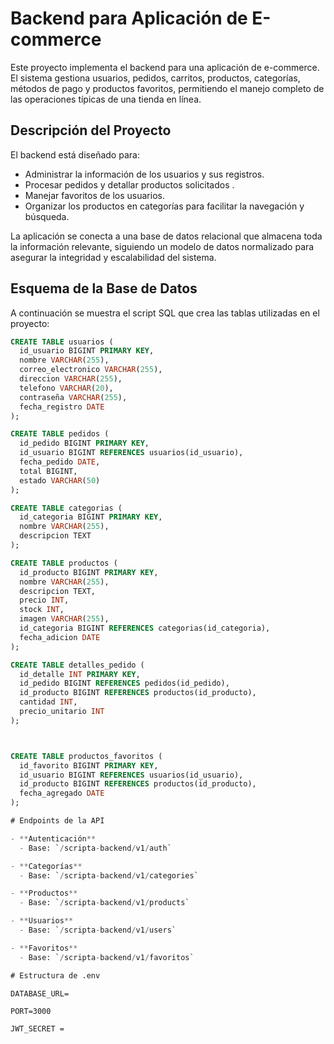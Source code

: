 # Backend para Aplicación de E-commerce

Este proyecto implementa el backend para una aplicación de e-commerce. El sistema gestiona usuarios, pedidos, carritos, productos, categorías, métodos de pago y productos favoritos, permitiendo el manejo completo de las operaciones típicas de una tienda en línea.

## Descripción del Proyecto

El backend está diseñado para:
- Administrar la información de los usuarios y sus registros.
- Procesar pedidos y detallar productos solicitados .
- Manejar favoritos de los usuarios.
- Organizar los productos en categorías para facilitar la navegación y búsqueda.

La aplicación se conecta a una base de datos relacional que almacena toda la información relevante, siguiendo un modelo de datos normalizado para asegurar la integridad y escalabilidad del sistema.

## Esquema de la Base de Datos

A continuación se muestra el script SQL que crea las tablas utilizadas en el proyecto:

```sql
CREATE TABLE usuarios (
  id_usuario BIGINT PRIMARY KEY,
  nombre VARCHAR(255),
  correo_electronico VARCHAR(255),
  direccion VARCHAR(255),
  telefono VARCHAR(20),
  contraseña VARCHAR(255),
  fecha_registro DATE
);

CREATE TABLE pedidos (
  id_pedido BIGINT PRIMARY KEY,
  id_usuario BIGINT REFERENCES usuarios(id_usuario),
  fecha_pedido DATE,
  total BIGINT,
  estado VARCHAR(50)
);

CREATE TABLE categorias (
  id_categoria BIGINT PRIMARY KEY,
  nombre VARCHAR(255),
  descripcion TEXT
);

CREATE TABLE productos (
  id_producto BIGINT PRIMARY KEY,
  nombre VARCHAR(255),
  descripcion TEXT,
  precio INT,
  stock INT,
  imagen VARCHAR(255),
  id_categoria BIGINT REFERENCES categorias(id_categoria),
  fecha_adicion DATE
);

CREATE TABLE detalles_pedido (
  id_detalle INT PRIMARY KEY,
  id_pedido BIGINT REFERENCES pedidos(id_pedido),
  id_producto BIGINT REFERENCES productos(id_producto),
  cantidad INT,
  precio_unitario INT
);



CREATE TABLE productos_favoritos (
  id_favorito BIGINT PRIMARY KEY,
  id_usuario BIGINT REFERENCES usuarios(id_usuario),
  id_producto BIGINT REFERENCES productos(id_producto),
  fecha_agregado DATE
);

# Endpoints de la API

- **Autenticación**  
  - Base: `/scripta-backend/v1/auth`

- **Categorías**  
  - Base: `/scripta-backend/v1/categories`

- **Productos**  
  - Base: `/scripta-backend/v1/products`

- **Usuarios**  
  - Base: `/scripta-backend/v1/users`

- **Favoritos**  
  - Base: `/scripta-backend/v1/favoritos`

# Estructura de .env

```
    DATABASE_URL=

    PORT=3000

    JWT_SECRET = 
```

